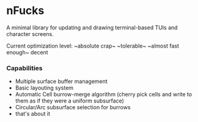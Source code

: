 # nFucks

A minimal library for updating and drawing terminal-based TUIs and character screens.

Current optimization level: ~absolute crap~ ~tolerable~ ~almost fast enough~ decent

### Capabilities
+ Multiple surface buffer management
+ Basic layouting system
+ Automatic Cell burrow-merge algorithm (cherry pick cells and write to them as if they were a uniform subsurface)
+ Circular/Arc subsurface selection for burrows
+ that's about it
